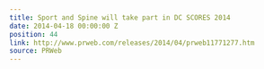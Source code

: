 ```yaml
---
title: Sport and Spine will take part in DC SCORES 2014
date: 2014-04-18 00:00:00 Z
position: 44
link: http://www.prweb.com/releases/2014/04/prweb11771277.htm
source: PRWeb
---
```


